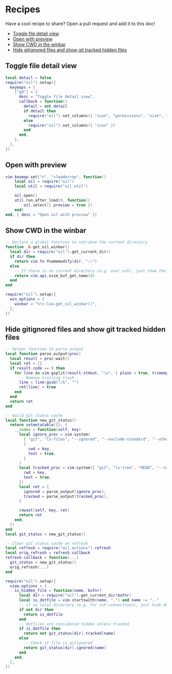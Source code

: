 # Recipes

Have a cool recipe to share? Open a pull request and add it to this doc!

<!-- TOC -->

- [Toggle file detail view](#toggle-file-detail-view)
- [Open with preview](#open-with-preview)
- [Show CWD in the winbar](#show-cwd-in-the-winbar)
- [Hide gitignored files and show git tracked hidden files](#hide-gitignored-files-and-show-git-tracked-hidden-files)

<!-- /TOC -->

## Toggle file detail view

```lua
local detail = false
require("oil").setup({
  keymaps = {
    ["gd"] = {
      desc = "Toggle file detail view",
      callback = function()
        detail = not detail
        if detail then
          require("oil").set_columns({ "icon", "permissions", "size", "mtime" })
        else
          require("oil").set_columns({ "icon" })
        end
      end,
    },
  },
})
```

## Open with preview

```lua
vim.keymap.set("n", "<leader>op", function()
	local oil = require("oil")
	local util = require("oil.util")

	oil.open()
	util.run_after_load(0, function()
		oil.select({ preview = true })
	end)
end, { desc = "Open oil with preview" })
```

## Show CWD in the winbar

```lua
-- Declare a global function to retrieve the current directory
function _G.get_oil_winbar()
  local dir = require("oil").get_current_dir()
  if dir then
    return vim.fn.fnamemodify(dir, ":~")
  else
    -- If there is no current directory (e.g. over ssh), just show the buffer name
    return vim.api.nvim_buf_get_name(0)
  end
end

require("oil").setup({
  win_options = {
    winbar = "%!v:lua.get_oil_winbar()",
  },
})
```

## Hide gitignored files and show git tracked hidden files

```lua
-- helper function to parse output
local function parse_output(proc)
  local result = proc:wait()
  local ret = {}
  if result.code == 0 then
    for line in vim.gsplit(result.stdout, "\n", { plain = true, trimempty = true }) do
      -- Remove trailing slash
      line = line:gsub("/$", "")
      ret[line] = true
    end
  end
  return ret
end

-- build git status cache
local function new_git_status()
  return setmetatable({}, {
    __index = function(self, key)
      local ignore_proc = vim.system(
        { "git", "ls-files", "--ignored", "--exclude-standard", "--others", "--directory" },
        {
          cwd = key,
          text = true,
        }
      )
      local tracked_proc = vim.system({ "git", "ls-tree", "HEAD", "--name-only" }, {
        cwd = key,
        text = true,
      })
      local ret = {
        ignored = parse_output(ignore_proc),
        tracked = parse_output(tracked_proc),
      }

      rawset(self, key, ret)
      return ret
    end,
  })
end
local git_status = new_git_status()

-- Clear git status cache on refresh
local refresh = require("oil.actions").refresh
local orig_refresh = refresh.callback
refresh.callback = function(...)
  git_status = new_git_status()
  orig_refresh(...)
end

require("oil").setup({
  view_options = {
    is_hidden_file = function(name, bufnr)
      local dir = require("oil").get_current_dir(bufnr)
      local is_dotfile = vim.startswith(name, ".") and name ~= ".."
      -- if no local directory (e.g. for ssh connections), just hide dotfiles
      if not dir then
        return is_dotfile
      end
      -- dotfiles are considered hidden unless tracked
      if is_dotfile then
        return not git_status[dir].tracked[name]
      else
        -- Check if file is gitignored
        return git_status[dir].ignored[name]
      end
    end,
  },
})
```
